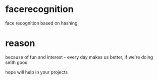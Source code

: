 # facerecognition
face recognition based on hashing

# reason
because of fun and interest - every day makes us better, if we're doing smth good

hope will help in your projects

